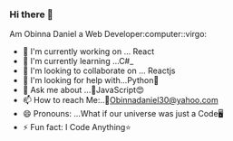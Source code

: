 ### Hi there 👋

<!--
**obinnadaniel/obinnadaniel⚓** is a ✨ _special_ ✨ repository because its `README.md` (this file) appears on your GitHub profile.

Here are some ideas to get you started:

- 🔭 I’m currently working on ...React
- 🌱 I’m currently learning ...C#
- 👯 I’m looking to collaborate on ...Java
- 🤔 I’m looking for help with ...Python🐍
- 💬 Ask me about ...JavaScript😍
- 📫 How to reach Me: ...📧Obinnadaniel30@yahoo.com
- 😄 Pronouns: ...What if our universe was just a Code🖥
- ⚡ Fun fact: ...✈🛸💎
-
--> Am Obinna Daniel a Web Developer:computer::virgo:

- 🔭 I'm currently working on ... React
- 🌱 I'm currently learning ...C#_
- 👯 I'm looking to collaborate on ... Reactjs
- 🤔 I'm looking for help with...Python🐍
- 💬 Ask me about ...💎JavaScript😍
- 📫 How to reach Me:..📧Obinnadaniel30@yahoo.com
- 😄 Pronouns: ...What if our universe was just a Code🖥
- ⚡ Fun fact: I Code Anything⭐


